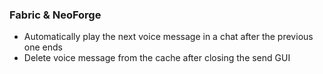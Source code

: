 ### Fabric & NeoForge
- Automatically play the next voice message in a chat after the previous one ends
- Delete voice message from the cache after closing the send GUI